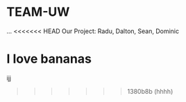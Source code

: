 # TEAM-UW
...
<<<<<<< HEAD
Our Project:
Radu, Dalton, Sean, Dominic

I love bananas
=======
ijj
>>>>>>> 1380b8b (hhhh)
